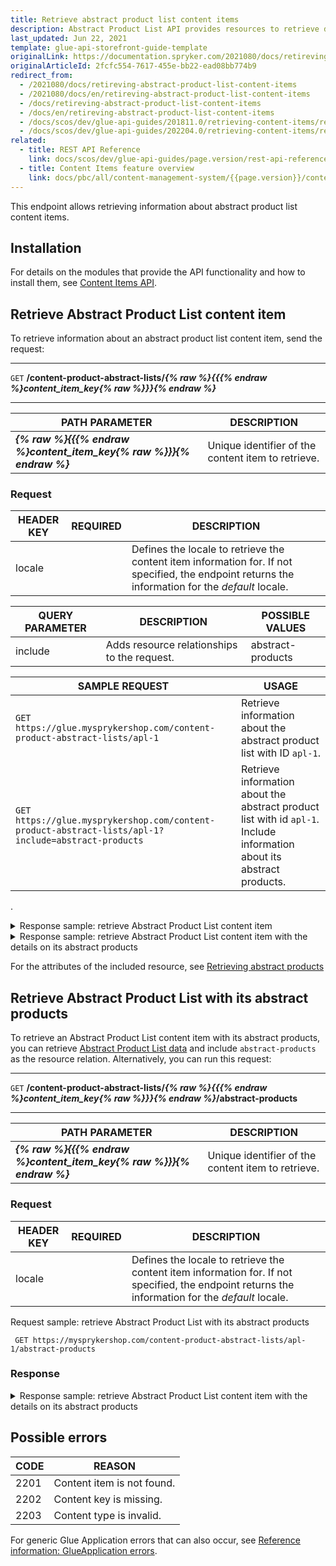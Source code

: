 ```yaml
---
title: Retrieve abstract product list content items
description: Abstract Product List API provides resources to retrieve data on abstract products included in the Abstract Product List content item for all or specific locale
last_updated: Jun 22, 2021
template: glue-api-storefront-guide-template
originalLink: https://documentation.spryker.com/2021080/docs/retireving-abstract-product-list-content-items
originalArticleId: 2fcfc554-7617-455e-bb22-ead08bb774b9
redirect_from:
  - /2021080/docs/retireving-abstract-product-list-content-items
  - /2021080/docs/en/retireving-abstract-product-list-content-items
  - /docs/retireving-abstract-product-list-content-items
  - /docs/en/retireving-abstract-product-list-content-items
  - /docs/scos/dev/glue-api-guides/201811.0/retrieving-content-items/retrieving-abstract-product-list-content-items.html
  - /docs/scos/dev/glue-api-guides/202204.0/retrieving-content-items/retrieving-abstract-product-list-content-items.html
related:
  - title: REST API Reference
    link: docs/scos/dev/glue-api-guides/page.version/rest-api-reference.html
  - title: Content Items feature overview
    link: docs/pbc/all/content-management-system/{{page.version}}/content-items-feature-overview.html
---
```


This endpoint allows retrieving information about abstract product list content items.

## Installation

For details on the modules that provide the API functionality and how to install them, see [Content Items API](/docs/pbc/all/content-management-system/{{page.version}}/install-and-upgrade/install-glue-api/install-the-content-items-glue-api.html).

<a name="product-list"></a>

## Retrieve Abstract Product List content item

To retrieve information about an abstract product list content item, send the request:

***
`GET` **/content-product-abstract-lists/*{% raw %}{{{% endraw %}content_item_key{% raw %}}}{% endraw %}***

***

| PATH PARAMETER | DESCRIPTION |
| --- | --- |
| ***{% raw %}{{{% endraw %}content_item_key{% raw %}}}{% endraw %}*** | Unique identifier of the content item to retrieve. |

### Request

| HEADER KEY | REQUIRED | DESCRIPTION |
| --- | --- | --- |
| locale |  | Defines the locale to retrieve the content item information for. If not specified, the endpoint returns the information for the *default* locale.  |

| QUERY PARAMETER | DESCRIPTION | POSSIBLE VALUES |
| --- | --- | --- |
| include | Adds resource relationships to the request. | abstract-products |

| SAMPLE REQUEST | USAGE |
| --- | --- |
| `GET https://glue.mysprykershop.com/content-product-abstract-lists/apl-1` | Retrieve information about the abstract product list with ID `apl-1`. |
| `GET https://glue.mysprykershop.com/content-product-abstract-lists/apl-1?include=abstract-products` | Retrieve information about the abstract product list with id `apl-1`. Include information about its abstract products. |
.

<details>
<summary markdown='span'>Response sample: retrieve Abstract Product List content item</summary>

```json
{
    "data": {
        "type": "content-product-abstract-lists",
        "id": "apl-1",
        "links": {
            "self": "https://glue.mysprykershop.com/content-product-abstract-lists/apl-1"
        }
    }
}
```
</details>

<details>
<summary markdown='span'>Response sample: retrieve Abstract Product List content item with the details on its abstract products</summary>

```json
{
    "data": {
        "type": "content-product-abstract-lists",
        "id": "apl-1",
        "links": {
            "self": "https://glue.mysprykershop.com/content-product-abstract-lists/apl-1?include=abstract-products"
        },
        "relationships": {
            "abstract-products": {
                "data": [
                    {
                        "type": "abstract-products",
                        "id": "204"
                    },
                    {
                        "type": "abstract-products",
                        "id": "205"
                    }
                ]
            }
        }
    },
    "included": [
        {
            "type": "abstract-products",
            "id": "204",
            "attributes": {
                "sku": "204",
                "averageRating": null,
                "reviewCount": 0,
                "name": "Sony PXW-FS5K",
                "description": "Take control and shoot your way Real cinematic images and sound: Explore a new dimension in creative artistry. Capture beautifully detailed, cinematic video images plus high-quality audio in cinematic 24 frames per second. Add some power to your shots: Add an E-mount lens with a power zoom and smoothly focus in on your subject with up to 11x magnification. Capture it all in HD: Capture all the detail with Full HD 1920 x 1080 video shooting (AVCHD format) at 24mbs for increased detail and clarity. DSLR quality photos: Shoot stills with DSLR-like picture quality and shallow depth of field for professional looking shots.",
                "attributes": {
                    "iso_sensitivity": "3200",
                    "sensor_type": "CMOS",
                    "white_balance": "Auto",
                    "wi_fi": "yes",
                    "brand": "Sony",
                    "color": "Black"
                },
                "superAttributesDefinition": [
                    "color"
                ],
                "superAttributes": {
                    "color": [
                        "Black"
                    ]
                },
                "attributeMap": {
                    "product_concrete_ids": [
                        "204_29851280"
                    ],
                    "super_attributes": {
                        "color": [
                            "Black"
                        ]
                    },
                    "attribute_variants": []
                },
                "metaTitle": "Sony PXW-FS5K",
                "metaKeywords": "Sony,Smart Electronics",
                "metaDescription": "Take control and shoot your way Real cinematic images and sound: Explore a new dimension in creative artistry. Capture beautifully detailed, cinematic vide",
                "attributeNames": {
                    "iso_sensitivity": "ISO sensitivity",
                    "sensor_type": "Sensor type",
                    "white_balance": "White balance",
                    "wi_fi": "Wi-Fi",
                    "brand": "Brand",
                    "color": "Color"
                },
                "url": "/en/sony-pxw-fs5k-204"
            },
            "links": {
                "self": "https://glue.mysprykershop.com/abstract-products/204"
            }
        },
        {
            "type": "abstract-products",
            "id": "205",
            "attributes": {
                "sku": "205",
                "averageRating": null,
                "reviewCount": 0,
                "name": "Toshiba CAMILEO S30",
                "description": "Reach out Reach out with your 10x digital zoom and control recordings on the large 3-inch touchscreen LCD monitor. Create multi-scene video files thanks to the new Pause feature button! Save the best moments of your life with your CAMILEO S30 camcorder. Real cinematic images and sound: Explore a new dimension in creative artistry. Capture beautifully detailed, cinematic video images plus high-quality audio in cinematic 24 frames per second.",
                "attributes": {
                    "total_megapixels": "8 MP",
                    "display": "LCD",
                    "self_timer": "10 s",
                    "weight": "118 g",
                    "brand": "Toshiba",
                    "color": "Black"
                },
                "superAttributesDefinition": [
                    "total_megapixels",
                    "color"
                ],
                "superAttributes": {
                    "color": [
                        "Grey"
                    ]
                },
                "attributeMap": {
                    "product_concrete_ids": [
                        "205_6350138"
                    ],
                    "super_attributes": {
                        "color": [
                            "Grey"
                        ]
                    },
                    "attribute_variants": []
                },
                "metaTitle": "Toshiba CAMILEO S30",
                "metaKeywords": "Toshiba,Smart Electronics",
                "metaDescription": "Reach out Reach out with your 10x digital zoom and control recordings on the large 3-inch touchscreen LCD monitor. Create multi-scene video files thanks to",
                "attributeNames": {
                    "total_megapixels": "Total Megapixels",
                    "display": "Display",
                    "self_timer": "Self-timer",
                    "weight": "Weight",
                    "brand": "Brand",
                    "color": "Color"
                },
                "url": "/en/toshiba-camileo-s30-205"
            },
            "links": {
                "self": "https://glue.mysprykershop.com/abstract-products/205"
            }
        }
    ]
}
```
</details>


For the attributes of the included resource, see [Retrieving abstract products](/docs/marketplace/dev/glue-api-guides/{{page.version}}/abstract-products/retrieving-abstract-products.html)

## Retrieve Abstract Product List with its abstract products

To retrieve an Abstract Product List content item with its abstract products, you can retrieve [Abstract Product List data](#product-list) and include `abstract-products` as the resource relation. Alternatively, you can run this request:

***
`GET` **/content-product-abstract-lists/*{% raw %}{{{% endraw %}content_item_key{% raw %}}}{% endraw %}*/abstract-products**
***

| PATH PARAMETER | DESCRIPTION |
| --- | --- |
| ***{% raw %}{{{% endraw %}content_item_key{% raw %}}}{% endraw %}*** | Unique identifier of the content item to retrieve. |

### Request

| HEADER KEY | REQUIRED | DESCRIPTION |
| --- | --- | --- |
| locale |  | Defines the locale to retrieve the content item information for. If not specified, the endpoint returns the information for the *default* locale.  |

Request sample: retrieve Abstract Product List with its abstract products

` GET https://mysprykershop.com/content-product-abstract-lists/apl-1/abstract-products`

### Response

<details>
<summary markdown='span'>Response sample: retrieve Abstract Product List content item with the details on its abstract products</summary>

```json
{
    "data": [
        {
            "type": "abstract-products",
            "id": "204",
            "attributes": {
                "sku": "204",
                "averageRating": null,
                "reviewCount": 0,
                "name": "Sony PXW-FS5K",
                "description": "Take control and shoot your way Real cinematic images and sound: Explore a new dimension in creative artistry. Capture beautifully detailed, cinematic video images plus high-quality audio in cinematic 24 frames per second. Add some power to your shots: Add an E-mount lens with a power zoom and smoothly focus in on your subject with up to 11x magnification. Capture it all in HD: Capture all the detail with Full HD 1920 x 1080 video shooting (AVCHD format) at 24mbs for increased detail and clarity. DSLR quality photos: Shoot stills with DSLR-like picture quality and shallow depth of field for professional looking shots.",
                "attributes": {
                    "iso_sensitivity": "3200",
                    "sensor_type": "CMOS",
                    "white_balance": "Auto",
                    "wi_fi": "yes",
                    "brand": "Sony",
                    "color": "Black"
                },
                "superAttributesDefinition": [
                    "color"
                ],
                "superAttributes": {
                    "color": [
                        "Black"
                    ]
                },
                "attributeMap": {
                    "product_concrete_ids": [
                        "204_29851280"
                    ],
                    "super_attributes": {
                        "color": [
                            "Black"
                        ]
                    },
                    "attribute_variants": []
                },
                "metaTitle": "Sony PXW-FS5K",
                "metaKeywords": "Sony,Smart Electronics",
                "metaDescription": "Take control and shoot your way Real cinematic images and sound: Explore a new dimension in creative artistry. Capture beautifully detailed, cinematic vide",
                "attributeNames": {
                    "iso_sensitivity": "ISO sensitivity",
                    "sensor_type": "Sensor type",
                    "white_balance": "White balance",
                    "wi_fi": "Wi-Fi",
                    "brand": "Brand",
                    "color": "Color"
                },
                "url": "/en/sony-pxw-fs5k-204"
            },
            "links": {
                "self": "https://glue.mysprykershop.com/abstract-products/204"
            }
        },
        {
            "type": "abstract-products",
            "id": "205",
            "attributes": {
                "sku": "205",
                "averageRating": null,
                "reviewCount": 0,
                "name": "Toshiba CAMILEO S30",
                "description": "Reach out Reach out with your 10x digital zoom and control recordings on the large 3-inch touchscreen LCD monitor. Create multi-scene video files thanks to the new Pause feature button! Save the best moments of your life with your CAMILEO S30 camcorder. Real cinematic images and sound: Explore a new dimension in creative artistry. Capture beautifully detailed, cinematic video images plus high-quality audio in cinematic 24 frames per second.",
                "attributes": {
                    "total_megapixels": "8 MP",
                    "display": "LCD",
                    "self_timer": "10 s",
                    "weight": "118 g",
                    "brand": "Toshiba",
                    "color": "Black"
                },
                "superAttributesDefinition": [
                    "total_megapixels",
                    "color"
                ],
                "superAttributes": {
                    "color": [
                        "Grey"
                    ]
                },
                "attributeMap": {
                    "product_concrete_ids": [
                        "205_6350138"
                    ],
                    "super_attributes": {
                        "color": [
                            "Grey"
                        ]
                    },
                    "attribute_variants": []
                },
                "metaTitle": "Toshiba CAMILEO S30",
                "metaKeywords": "Toshiba,Smart Electronics",
                "metaDescription": "Reach out Reach out with your 10x digital zoom and control recordings on the large 3-inch touchscreen LCD monitor. Create multi-scene video files thanks to",
                "attributeNames": {
                    "total_megapixels": "Total Megapixels",
                    "display": "Display",
                    "self_timer": "Self-timer",
                    "weight": "Weight",
                    "brand": "Brand",
                    "color": "Color"
                },
                "url": "/en/toshiba-camileo-s30-205"
            },
            "links": {
                "self": "glue.mysprykershop.com/abstract-products/205"
            }
        }
    ],
    "links": {
        "self": "https://glue.mysprykershop.com/content-product-abstract-lists/apl-1/abstract-products"
    }
}
```
</details>

## Possible errors

| CODE | REASON |
| --- | --- |
| 2201 | Content item is not found. |
| 2202 | Content key is missing. |
| 2203 | Content type is invalid. |

For generic Glue Application errors that can also occur, see [Reference information: GlueApplication errors](/docs/scos/dev/glue-api-guides/{{page.version}}/reference-information-glueapplication-errors.html).
